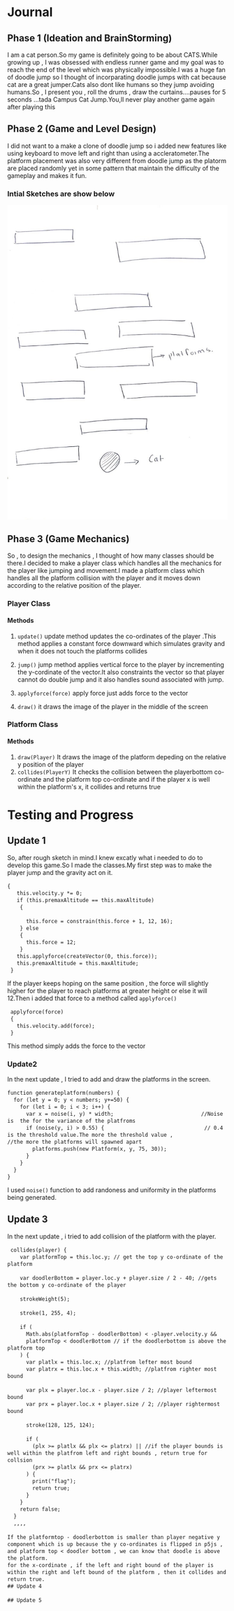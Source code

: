 # Journal 



## Phase 1 (Ideation and BrainStorming)
I am a cat person.So my game is definitely going to be about CATS.While growing up , I was obsessed with endless runner game and my goal was to reach the end of the level which was physically impossible.I was a huge fan of doodle jump so I thought of incorparating doodle jumps with cat because cat are a great jumper.Cats also dont like humans so they jump avoiding humans.So , I present you , roll the drums , draw the curtains....pauses for 5 seconds ...tada Campus Cat Jump.You,ll never play another game again after playing this


## Phase 2 (Game and Level Design)
I did not want to a make a clone of doodle jump so i added new features like using keyboard to move left and right than using a accleratometer.The platform placement was also very different from doodle jump as the platorm are placed randomly yet in some pattern that maintain the difficulty of the gameplay and makes it fun.

### Intial Sketches are show below 
![Idea](https://github.com/Tauke190/Intro-to-Interactive-Media/blob/master/idea1.jpg?raw=true)


## Phase 3 (Game Mechanics)
So , to design the mechanics , I thought of how many classes should be there.I decided to make a player class which handles all the mechanics for the player like jumping and movement.I made a platform class which handles all the platform collision with the player and it moves down according to the relative position of the player.

### Player Class
#### Methods 
1. ````update()````
update method updates the co-ordinates of the player .This method applies a constant force downward which simulates gravity and when it does not touch the platforms collides

2. ````jump()````
jump method applies vertical force to the player by incrementing the y-cordinate of the vector.It also constraints the vector so that player cannot do double jump and it also handles sound associated with jump.
3. ````applyforce(force)```` 
apply force just adds force to the vector 
4. ````draw()````
it draws the image of the player in the middle of the screen


### Platform Class
#### Methods 
1.  ````draw(Player)````
It draws the image of the platform depeding on the relative y position of the player 
2.  ````collides(PlayerY)````
It checks the collision between the playerbottom co-ordinate and the platform top co-ordinate and if the player x is well within the platform's x, it collides and returns true



# Testing and Progress 

## Update 1
So, after rough sketch in mind.I knew excatly what i needed to do to develop this game.So I made the classes.My first step was to make the player jump and the gravity act on it.

 ````jump() 
 {                                                            
    this.velocity.y *= 0;
    if (this.premaxAltitude == this.maxAltitude) 
     {     
                                                          
       this.force = constrain(this.force + 1, 12, 16);  
     } else
     {
       this.force = 12;                               
     }
    this.applyforce(createVector(0, this.force));       
    this.premaxAltitude = this.maxAltitude;
  }
  ````
   
 If the player keeps hoping on the same position , the force will slightly higher for the player to reach platforms at greater height or else it will 12.Then i added that force to a method called ````applyforce()````
 
 ````
  applyforce(force)
  {
    this.velocity.add(force);
  }
````
This method simply adds the force to the vector
 
 

### Update2

In the next update , I tried to add and draw the platforms in the screen.
````
function generateplatform(numbers) {                                                         
  for (let y = 0; y < numbers; y+=50) {
    for (let i = 0; i < 3; i++) {
      var x = noise(i, y) * width;                            //Noise is  the for the variance of the platfroms 
      if (noise(y, i) > 0.55) {                                // 0.4 is the threshold value.The more the threshold value ,                                                                 //the more the platforms will spawned apart                     
        platforms.push(new Platform(x, y, 75, 30));
      }
    }
  }
}
````
I used ````noise()```` function to add randoness and uniformity in the platforms being generated.


## Update 3
In the next update , i tried to add collision of the platform with the player.

````
 collides(player) {
    var platformTop = this.loc.y; // get the top y co-ordinate of the platform

    var doodlerBottom = player.loc.y + player.size / 2 - 40; //gets the bottom y co-ordinate of the player

    strokeWeight(5);

    stroke(1, 255, 4);

    if (
      Math.abs(platformTop - doodlerBottom) < -player.velocity.y &&
      platformTop < doodlerBottom // if the doodlerbottom is above the platform top
    ) {
      var platlx = this.loc.x; //platfrom lefter most bound
      var platrx = this.loc.x + this.width; //platfrom righter most bound

      var plx = player.loc.x - player.size / 2; //player leftermost bound
      var prx = player.loc.x + player.size / 2; //player rightermost bound

      stroke(128, 125, 124);

      if (
        (plx >= platlx && plx <= platrx) || //if the player bounds is well within the platfrom left and right bounds , return true for collsion
        (prx >= platlx && prx <= platrx)
      ) {
        print("flag");
        return true;
      }
    }
    return false;
  }
  ,,,,
  
If the platformtop - doodlerbottom is smaller than player negative y component which is up because the y co-ordinates is flipped in p5js , and platform top < doodler bottom , we can know that doodle is above the platform.
for the x-cordinate , if the left and right bound of the player is within the right and left bound of the platform , then it collides and return true.
## Update 4

## Update 5










